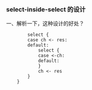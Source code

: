 ### select-inside-select 的设计
一、解析一下，这种设计的好处？
```
		select {
		case ch <- res:
		default:
			select {
			case <-ch:
			default:
			}
			ch <- res
		}
	}
```